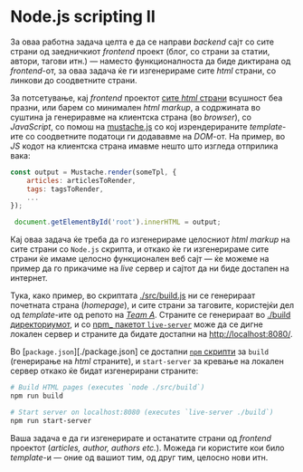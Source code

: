 # Node.js scripting II

За оваа работна задача целта е да се направи _backend_ сајт со сите страни од заедничкиот _frontend_ проект (блог, со страни за статии, автори, тагови итн.) — наместо функционалноста да биде диктирана од _frontend_-от, за оваа задача ќе ги изгенерираме сите _html_ страни, со линкови до соодветните страни.

За потсетување, кај _frontend_ проектот [сите _html_ страни](https://github.com/sourcemx-academy/team-a-frontend-project/blob/master/index.html) всушност беа празни, или барем со минимален _html markup_, а содржината во суштина ја генериравме на клиентска страна (во _browser_), со _JavaScript_, со помош на [mustache.js](https://github.com/janl/mustache.js/) со кој изрендерираните _template_-ите со соодветните податоци ги додававме на _DOM_-от. На пример, во _JS_ кодот на клиентска страна имавме нешто што изгледа отприлика вака:

```js
const output = Mustache.render(someTpl, {
    articles: articlesToRender,
    tags: tagsToRender,
    ...
});

 document.getElementById('root').innerHTML = output;
```

Кај оваа задача ќе треба да го изгенерираме целосниот _html markup_ на сите страни со `Node.js` скрипта, и откако ќе ги изгенерираме сите страни ќе имаме целосно функционален веб сајт — ќе можеме на пример да го прикачиме на _live_ сервер и сајтот да ни биде достапен на интернет.

Тука, како пример, во скриптата [./src/build.js](./src/build.js) ни се генерираат почетната страна (_homepage_), и сите страни за таговите, користејќи дел од _template_-ите од репото на [_Team A_](https://github.com/sourcemx-academy/team-a-frontend-project). Страните се генерираат во [./build директориумот](./build), и со [npm\_ пакетот `live-server`](https://github.com/tapio/live-server) може да се дигне локален сервер и страните да бидате достапни на [http://localhost:8080/](http://localhost:8080/).

Во [`package.json`][./package.json] се достапни [`npm` скрипти](https://docs.npmjs.com/misc/scripts) за `build` (генерирање на _html_ страните), и `start-server` за кревање на локален сервер откако ќе бидат изгенерирани страните:

```bash
# Build HTML pages (executes `node ./src/build`)
npm run build

# Start server on localhost:8080 (executes `live-server ./build`)
npm run start-server
```

Ваша задача е да ги изгенерирате и останатите страни од _frontend_ проектот (_articles, author, authors etc._). Можеда ги користите кои било _template_-и — оние од вашиот тим, од друг тим, целосно нови итн.
